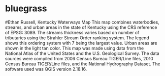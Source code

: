 # bluegrass
#Ethan Russell, Kentucky Waterways Map
This map combines waterbodies, streams, and urban areas in the state of Kentucky using the CRS reference of EPSG: 3089. The streams thickness varies based on number of tributaries using the Strahler Stream Order ranking system. The legend shows this ordering system with 7 being the largest value. Urban areas are shown in the light tan color. This map was made using data from the National Atlas of the United States and the U.S. Geological Survey. The data sources were compiled from 2006 Census Bureau TIGER/Line files, 2010 Census Bureau TIGER/Line files, and the National Hydrography Dataset. The software used was QGIS version 2.18.16.
